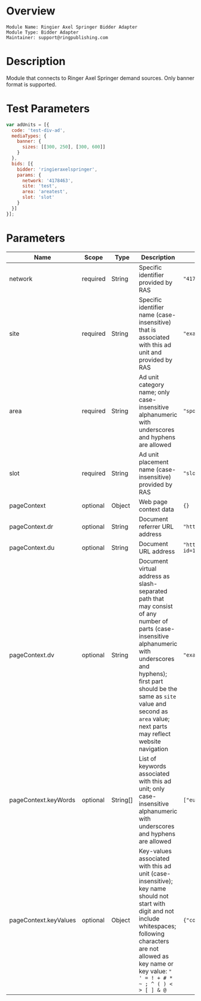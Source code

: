 # Overview

```
Module Name: Ringier Axel Springer Bidder Adapter
Module Type: Bidder Adapter
Maintainer: support@ringpublishing.com
```

# Description

Module that connects to Ringer Axel Springer demand sources.
Only banner format is supported.

# Test Parameters
```js
var adUnits = [{
  code: 'test-div-ad',
  mediaTypes: {
    banner: {
      sizes: [[300, 250], [300, 600]]
    }
  },
  bids: [{
    bidder: 'ringieraxelspringer',
    params: {
      network: '4178463',
      site: 'test',
      area: 'areatest',
      slot: 'slot'
    }
  }]
}];
```

# Parameters

| Name | Scope | Type | Description | Example
| --- | --- | --- | --- | ---
| network | required | String | Specific identifier provided by RAS | `"4178463"`
| site | required | String | Specific identifier name (case-insensitive) that is associated with this ad unit and provided by RAS | `"example_com"`
| area | required | String | Ad unit category name; only case-insensitive alphanumeric with underscores and hyphens are allowed | `"sport"`
| slot | required | String | Ad unit placement name (case-insensitive) provided by RAS | `"slot"`
| pageContext | optional | Object | Web page context data | `{}`
| pageContext.dr | optional | String | Document referrer URL address | `"https://example.com/"`
| pageContext.du | optional | String | Document URL address | `"https://example.com/sport/football/article.html?id=1"`
| pageContext.dv | optional | String | Document virtual address as slash-separated path that may consist of any number of parts (case-insensitive alphanumeric with underscores and hyphens); first part should be the same as `site` value and second as `area` value; next parts may reflect website navigation | `"example_com/sport/football"`
| pageContext.keyWords | optional | String[] | List of keywords associated with this ad unit; only case-insensitive alphanumeric with underscores and hyphens are allowed | `["euro", "lewandowski"]`
| pageContext.keyValues | optional | Object | Key-values associated with this ad unit (case-insensitive); key name should not start with digit and not include whitespaces; following characters are not allowed as key name or key value: `" ' = ! + # * ~ ; ^ ( ) < > [ ] & @` | `{"country": "poland", "birth": 1988}`
